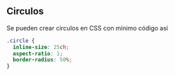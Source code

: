 ## Circulos

Se pueden crear circulos en CSS con mínimo código así

``` css
.circle {
  inline-size: 25ch;
  aspect-ratio: 1;
  border-radius: 50%;
}
```